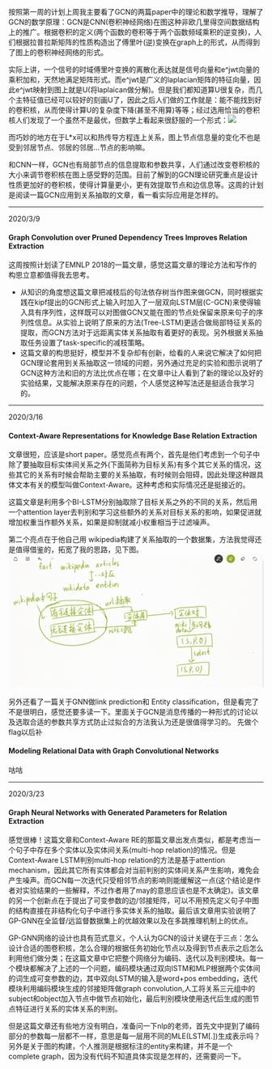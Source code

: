    按照第一周的计划上周我主要看了GCN的两篇paper中的理论和数学推导，理解了GCN的数学原理：GCN是CNN(卷积神经网络)在图这种非欧几里得空间数据结构上的推广。根据卷积的定义(两个函数的卷积等于两个函数频域乘积的逆变换)，人们根据拉普拉斯矩阵的性质构造出了傅里叶(逆)变换在graph上的形式，从而得到了图上的卷积神经网络的形式。
   
   实际上讲，一个信号的时域傅里叶变换的离散化表达就是信号向量和e^jwt向量的乘积加和，天然地满足矩阵形式。而e^jwt是广义的laplacian矩阵的特征向量，因此e^jwt映射到图上就是U(将laplaican做分解)。但是我们都知道算U很复杂，而几个主特征值已经可以较好的刻画U了，因此之后人们做的工作就是：能不能找到好的卷积核，从而使得计算U的复杂度下降(甚至不用算)等等；经过选用恰当的卷积核人们发现了一个虽然不是最优，但数学上看起来很舒服的一个形式：![](https://latex.codecogs.com/gif.latex?y&space;=&space;\sum_{j=0}^{K}\alpha_{j}L^jx)
   
   而巧妙的地方在于L\*x可以和热传导方程连上关系，图上节点信息量的变化不也是受到邻居节点、邻居的邻居...节点的影响嘛。
   
   和CNN一样，GCN也有局部节点的信息提取和参数共享，人们通过改变卷积核的大小来调节卷积核在图上感受野的范围。目前了解到的GCN理论研究重点是设计性质更加好的卷积核，使得计算量更小，更有效提取节点和边信息等。这周的计划是阅读一篇GCN应用到关系抽取的文章，看一看实际应用是怎样的。

---
2020/3/9

#### Graph Convolution over Pruned Dependency Trees Improves Relation Extraction

这周按照计划读了EMNLP 2018的一篇文章，感觉这篇文章的理论方法和写作的构思立意都值得我去思考。
-   从知识的角度想这篇文章把减枝后的句法依存树当作图来做GCN，同时根据实践在kipf提出的GCN形式上输入时加入了一层双向LSTM层(C-GCN)来使得输入具有序列性，这样既可以对图做GCN又能在图的节点处保留来原来句子的序列性信息。从实验上说明了原来的方法(Tree-LSTM)更适合做局部特征关系的提取，而GCN方法对于远距离实体关系抽取有着更好的表现。另外根据关系抽取任务设置了task-specific的减枝策略。 
-   这篇文章的构思挺好，模型并不复杂却有创新，给看的人来说它解决了如何把GCN理论套用到关系抽取这一领域的问题，另外通过充足的实验和图示说明了GCN这种方法和旧的方法比优点在哪；在文章中让人看到了新的理论以及好的实验结果，又能解决原来存在的问题，个人感觉这种写法还是挺适合我学习的。

---
2020/3/16
#### Context-Aware Representations for Knowledge Base Relation Extraction

文章很短，应该是short paper。感觉亮点有两个，首先是他们考虑到一个句子中除了要抽取目标实体间关系之外(下面简称为目标关系)有多个其它关系的情况，这些其它的关系有时候会帮助主要的关系抽取，有时候则会阻碍，因此处理这种跟具体文本有关的模型叫做Context-Aware。这种考虑和实际情况还是挺接近的。

这篇文章是利用多个BI-LSTM分别抽取除了目标关系之外的不同的关系，然后用一个attention layer去判别和学习这些额外的关系对目标关系的影响，如果促进就增加权重当作额外关系，如果是抑制就减小权重相当于过滤噪声。

第二个亮点在于他自己用 wikipedia构建了关系抽取的一个数据集，方法我觉得还是值得借鉴的，拓宽了我的思路，见下图。
![avatar](./img/Wikipedia_RE_Process.png)

另外还看了一篇关于GNN做link prediction和 Entity classification，但是看完了不是很明白，感觉还要多读一下。里面关于GCN是消息传播的一种形式的讨论以及选取合适的参数共享方式防止过拟合的方法我认为还是很值得学习的。
先做个flag以后补
#### Modeling Relational Data with Graph Convolutional Networks
咕咕

---
2020/3/23
#### Graph Neural Networks with Generated Parameters for Relation Extraction

感觉很棒！这篇文章和Context-Aware RE的那篇文章出发点类似，都是考虑当一个句子中存在多个实体以及实体间关系(multi-hop relation)的情况。但是Context-Aware LSTM判别multi-hop relation的方法是基于attention mechanism，因此其它所有实体都会对当前判别的实体间关系产生影响，难免会产生噪声。而GCN每一次迭代只受相邻节点的影响则能缓解这一点(这个结论是作者对实验结果的一些解释，不过作者用了may的意思应该也是不太确定)。该文章的另一个创新点在于提出了可变参数的边/邻接矩阵，可以不用预先定义句子中图的结构直接在非结构化句子中进行多实体关系的抽取。最后该文章用实验说明了GP-GNN在全监督/远监督数据集上的优越效果以及在多跳推理机制上的优点。

GP-GNN网络的设计也具有范式意义，个人认为GCN的设计关键在于三点：怎么设计合适的图卷积核，怎么合理的根据任务初始化节点以及得到节点表示之后怎么利用他们做分类；在这篇文章中它把整个网络分为编码、迭代以及判别模块。每一个模块都解决了上述的一个问题，编码模块通过双向lSTM和MLP根据两个实体间的词生成可变参数的边，其中双向LSTM的输入是word+pos embedding，迭代模块利用编码模块生成的邻接矩阵做graph convolution,人工将关系三元组中的subject和object加入节点中做节点初始化，最后判别模块使用迭代后生成的图节点特征进行关系的实体关系的判别。

但是这篇文章还有些地方没有明白，准备问一下nlp的老师，首先文中提到了编码部分的参数每一层都不一样，意思是每一层用不同的MLE(LSTM\[\.\])生成表示吗？另外是关于图的构建，个人推测是根据标注的entity来构建，并不是一个complete graph，因为没有代码不知道具体实现是怎样的，还需要问一下。
